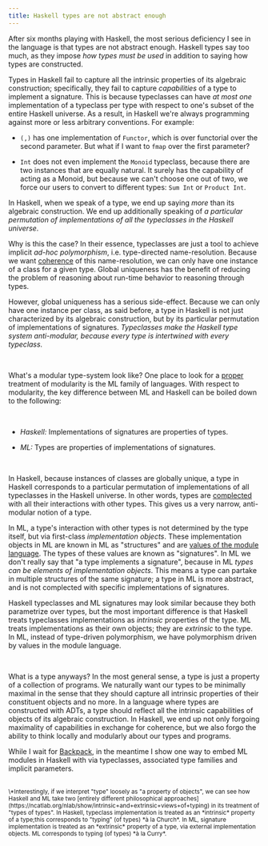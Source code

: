 ```yaml
---
title: Haskell types are not abstract enough
---
```



After six months playing with Haskell, the most serious deficiency I see in the language is that types are not abstract enough. Haskell types say too much, as they impose *how types must be used* in addition to saying how types are constructed.

Types in Haskell fail to capture all the intrinsic properties of its algebraic construction; specifically, they fail to capture *capabilities* of a type to implement a signature. This is because typeclasses can have *at most one* implementation of a typeclass per type with respect to one's subset of the entire Haskell universe. As a result, in Haskell we're always programming against more or less arbitrary conventions. For example:

- `(,)` has one implementation of `Functor`, which is over functorial over the second parameter. But what if I want to `fmap` over the first parameter?

- `Int` does not even implement the `Monoid` typeclass, because there are two instances that are equally natural. It surely has the capability of acting as a Monoid, but because we can't choose one out of two, we force our users to convert to different types: `Sum Int` or `Product Int`.

In Haskell, when we speak of a type, we end up saying *more* than its algebraic construction. We end up additionally speaking of *a particular permutation of implementations of all the typeclasses in the Haskell universe*.



Why is this the case? In their essence, typeclasses are just a tool to achieve implicit *ad-hoc polymorphism*, i.e. type-directed name-resolution. Because we want [coherence](http://blog.ezyang.com/2014/07/type-classes-confluence-coherence-global-uniqueness/) of this name-resolution, we can only have one instance of a class for a given type. Global uniqueness has the benefit of reducing the problem of reasoning about run-time behavior to reasoning through types.

However, global uniqueness has a serious side-effect. Because we can only have one instance per class, as said before, a type in Haskell is not just characterized by its algebraic construction, but by its particular permutation of implementations of signatures. *Typeclasses make the Haskell type system anti-modular, because every type is intertwined with every typeclass.*


<br/>

What's a modular type-system look like? One place to look for a [proper](https://existentialtype.wordpress.com/2011/04/16/modules-matter-most/) treatment of modularity is the ML family of languages. With respect to modularity, the key difference between ML and Haskell can be boiled down to the following:


<br/>

- *Haskell:* Implementations of signatures are properties of types.

- *ML:* Types are properties of implementations of signatures.

<br/>


In Haskell, because instances of classes are globally unique, a type in Haskell corresponds to a particular permutation of implementations of all typeclasses in the Haskell universe. In other words, types are
[complected](https://www.infoq.com/presentations/Simple-Made-Easy/)
with all their interactions with other types. This gives us a very narrow, anti-modular notion of a type.


In ML, a type's interaction with other types is not determined by the type itself, but via first-class *implementation objects*. These implementation objects in ML are known in ML as "structures" and are [values of the module language](http://jozefg.bitbucket.org/posts/2015-01-08-modules.html). The types of these values are known as "signatures". In ML we don't really say that "a type implements a signature", because in ML *types can be elements of implementation objects*. This means a type can partake in multiple structures of the same signature; a type in ML is more abstract, and is not complected with specific implementations of signatures.

Haskell typeclasses and ML signatures may look similar because they both parametrize over types, but the most important difference is that Haskell treats typeclasses implementations as *intrinsic* properties of the type. 
ML treats implementations as their own objects; they are *extrinsic* to the type. In ML, instead of type-driven polymorphism, we have polymorphism driven by values in the module language.





<br/>

What is a type anyways? In the most general sense, a type is just a property of a collection of programs. We naturally want our types to be minimally maximal in the sense that they should capture all intrinsic properties of their constituent objects and no more. In a language where types are constructed with ADTs, a type should reflect all the intrinsic capabilities of objects of its algebraic construction. In Haskell, we end up not only forgoing maximality of capabilities in exchange for coherence, but we also forgo the ability to think locally and modularly about our types and programs.



While I wait for [Backpack](https://ghc.haskell.org/trac/ghc/wiki/Backpack), in the meantime I show one way to embed ML modules in Haskell with via typeclasses, associated type families and implicit parameters.

<br/>

<sub>
\*Interestingly, if we interpret "type" loosely as "a property of objects", we can see how Haskell and ML take two 
[entirely different philosophical approaches](https://ncatlab.org/nlab/show/intrinsic+and+extrinsic+views+of+typing)
in its treatment of "types of types". 
In Haskell, typeclass implementation is treated as an *intrinsic* property of a type;this corresponds to "typing" (of types)
*à la Church*. In ML, signature implementation is treated as an *extrinsic* property of a type, via external implementation objects.
ML corresponds to typing (of types) *à la Curry*. 
</sub>
